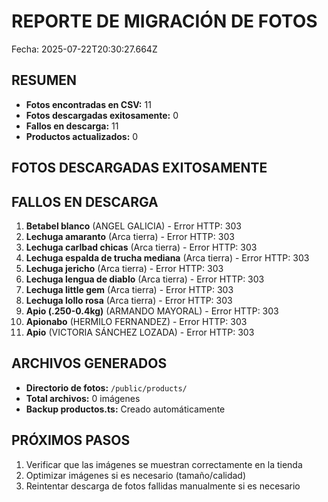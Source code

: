 # REPORTE DE MIGRACIÓN DE FOTOS
Fecha: 2025-07-22T20:30:27.664Z

## RESUMEN
- **Fotos encontradas en CSV:** 11
- **Fotos descargadas exitosamente:** 0
- **Fallos en descarga:** 11
- **Productos actualizados:** 0

## FOTOS DESCARGADAS EXITOSAMENTE


## FALLOS EN DESCARGA
1. **Betabel blanco** (ANGEL GALICIA) - Error HTTP: 303
2. **Lechuga amaranto** (Arca tierra) - Error HTTP: 303
3. **Lechuga carlbad chicas** (Arca tierra) - Error HTTP: 303
4. **Lechuga espalda de trucha mediana** (Arca tierra) - Error HTTP: 303
5. **Lechuga jericho** (Arca tierra) - Error HTTP: 303
6. **Lechuga lengua de diablo** (Arca tierra) - Error HTTP: 303
7. **Lechuga little gem** (Arca tierra) - Error HTTP: 303
8. **Lechuga lollo rosa** (Arca tierra) - Error HTTP: 303
9. **Apio (.250-0.4kg)** (ARMANDO MAYORAL) - Error HTTP: 303
10. **Apionabo** (HERMILO FERNANDEZ) - Error HTTP: 303
11. **Apio** (VICTORIA SÁNCHEZ LOZADA) - Error HTTP: 303

## ARCHIVOS GENERADOS
- **Directorio de fotos:** `/public/products/`
- **Total archivos:** 0 imágenes
- **Backup productos.ts:** Creado automáticamente

## PRÓXIMOS PASOS
1. Verificar que las imágenes se muestran correctamente en la tienda
2. Optimizar imágenes si es necesario (tamaño/calidad)
3. Reintentar descarga de fotos fallidas manualmente si es necesario
